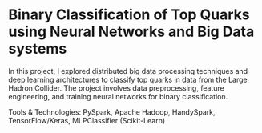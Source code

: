 # Binary Classification of Top Quarks using Neural Networks and Big Data systems

In this project, I explored distributed big data processing techniques and deep learning architectures to classify top quarks in data from the Large Hadron Collider. The project involves data preprocessing, feature engineering, and training neural networks for binary classification.

 Tools & Technologies: PySpark, Apache Hadoop, HandySpark, TensorFlow/Keras, MLPClassifier (Scikit-Learn) 
